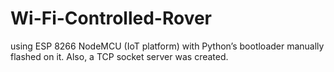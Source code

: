 # Wi-Fi-Controlled-Rover
using ESP 8266 NodeMCU (IoT platform) with Python’s bootloader manually flashed on it. Also, a TCP socket server was created.
